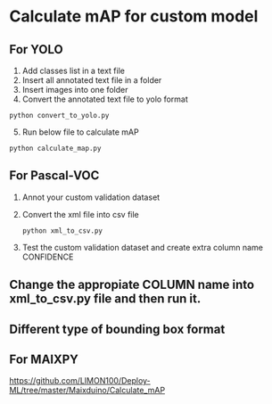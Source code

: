 # Calculate mAP for custom model

## For YOLO
       
   1. Add classes list in a text file
   2. Insert all annotated text file in a folder
   3. Insert images into one folder
   4. Convert the annotated text file to yolo format
           
    python convert_to_yolo.py
    
   5. Run below file to calculate mAP
     
    python calculate_map.py

## For Pascal-VOC
1. Annot your custom validation dataset
2. Convert the xml file into csv file

       python xml_to_csv.py
    
4. Test the custom validation dataset and create extra column name CONFIDENCE


## Change the appropiate COLUMN name into xml_to_csv.py file and then run it.

## Different type of bounding box format

## For MAIXPY

https://github.com/LIMON100/Deploy-ML/tree/master/Maixduino/Calculate_mAP
